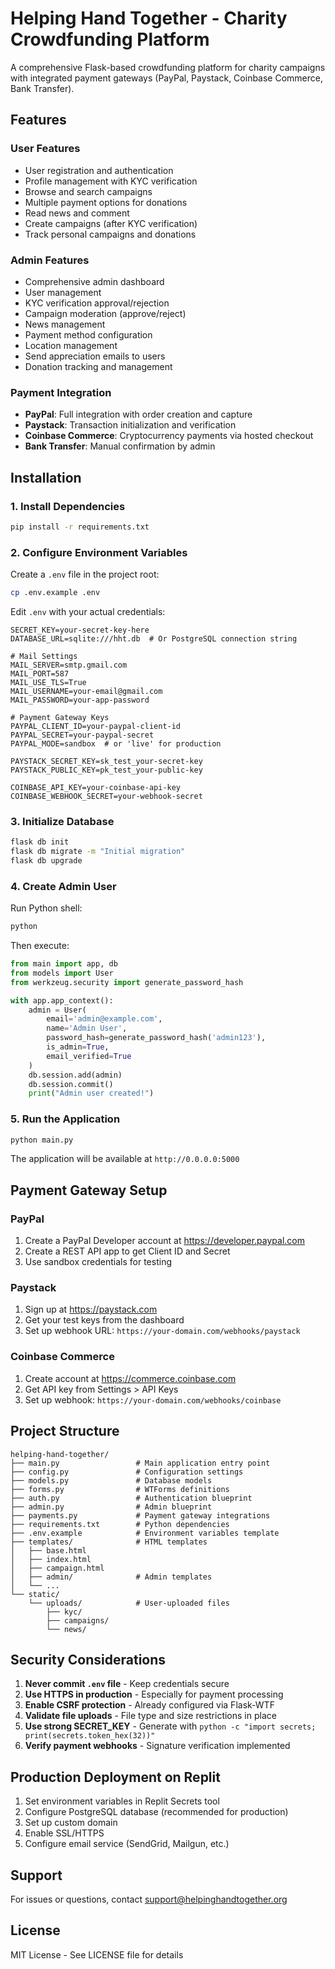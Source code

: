 
# Helping Hand Together - Charity Crowdfunding Platform

A comprehensive Flask-based crowdfunding platform for charity campaigns with integrated payment gateways (PayPal, Paystack, Coinbase Commerce, Bank Transfer).

## Features

### User Features
- User registration and authentication
- Profile management with KYC verification
- Browse and search campaigns
- Multiple payment options for donations
- Read news and comment
- Create campaigns (after KYC verification)
- Track personal campaigns and donations

### Admin Features
- Comprehensive admin dashboard
- User management
- KYC verification approval/rejection
- Campaign moderation (approve/reject)
- News management
- Payment method configuration
- Location management
- Send appreciation emails to users
- Donation tracking and management

### Payment Integration
- **PayPal**: Full integration with order creation and capture
- **Paystack**: Transaction initialization and verification
- **Coinbase Commerce**: Cryptocurrency payments via hosted checkout
- **Bank Transfer**: Manual confirmation by admin

## Installation

### 1. Install Dependencies

```bash
pip install -r requirements.txt
```

### 2. Configure Environment Variables

Create a `.env` file in the project root:

```bash
cp .env.example .env
```

Edit `.env` with your actual credentials:

```env
SECRET_KEY=your-secret-key-here
DATABASE_URL=sqlite:///hht.db  # Or PostgreSQL connection string

# Mail Settings
MAIL_SERVER=smtp.gmail.com
MAIL_PORT=587
MAIL_USE_TLS=True
MAIL_USERNAME=your-email@gmail.com
MAIL_PASSWORD=your-app-password

# Payment Gateway Keys
PAYPAL_CLIENT_ID=your-paypal-client-id
PAYPAL_SECRET=your-paypal-secret
PAYPAL_MODE=sandbox  # or 'live' for production

PAYSTACK_SECRET_KEY=sk_test_your-secret-key
PAYSTACK_PUBLIC_KEY=pk_test_your-public-key

COINBASE_API_KEY=your-coinbase-api-key
COINBASE_WEBHOOK_SECRET=your-webhook-secret
```

### 3. Initialize Database

```bash
flask db init
flask db migrate -m "Initial migration"
flask db upgrade
```

### 4. Create Admin User

Run Python shell:

```bash
python
```

Then execute:

```python
from main import app, db
from models import User
from werkzeug.security import generate_password_hash

with app.app_context():
    admin = User(
        email='admin@example.com',
        name='Admin User',
        password_hash=generate_password_hash('admin123'),
        is_admin=True,
        email_verified=True
    )
    db.session.add(admin)
    db.session.commit()
    print("Admin user created!")
```

### 5. Run the Application

```bash
python main.py
```

The application will be available at `http://0.0.0.0:5000`

## Payment Gateway Setup

### PayPal
1. Create a PayPal Developer account at https://developer.paypal.com
2. Create a REST API app to get Client ID and Secret
3. Use sandbox credentials for testing

### Paystack
1. Sign up at https://paystack.com
2. Get your test keys from the dashboard
3. Set up webhook URL: `https://your-domain.com/webhooks/paystack`

### Coinbase Commerce
1. Create account at https://commerce.coinbase.com
2. Get API key from Settings > API Keys
3. Set up webhook: `https://your-domain.com/webhooks/coinbase`

## Project Structure

```
helping-hand-together/
├── main.py                 # Main application entry point
├── config.py               # Configuration settings
├── models.py               # Database models
├── forms.py                # WTForms definitions
├── auth.py                 # Authentication blueprint
├── admin.py                # Admin blueprint
├── payments.py             # Payment gateway integrations
├── requirements.txt        # Python dependencies
├── .env.example            # Environment variables template
├── templates/              # HTML templates
│   ├── base.html
│   ├── index.html
│   ├── campaign.html
│   ├── admin/              # Admin templates
│   └── ...
└── static/
    └── uploads/            # User-uploaded files
        ├── kyc/
        ├── campaigns/
        └── news/
```

## Security Considerations

1. **Never commit `.env` file** - Keep credentials secure
2. **Use HTTPS in production** - Especially for payment processing
3. **Enable CSRF protection** - Already configured via Flask-WTF
4. **Validate file uploads** - File type and size restrictions in place
5. **Use strong SECRET_KEY** - Generate with `python -c "import secrets; print(secrets.token_hex(32))"`
6. **Verify payment webhooks** - Signature verification implemented

## Production Deployment on Replit

1. Set environment variables in Replit Secrets tool
2. Configure PostgreSQL database (recommended for production)
3. Set up custom domain
4. Enable SSL/HTTPS
5. Configure email service (SendGrid, Mailgun, etc.)

## Support

For issues or questions, contact support@helpinghandtogether.org

## License

MIT License - See LICENSE file for details
